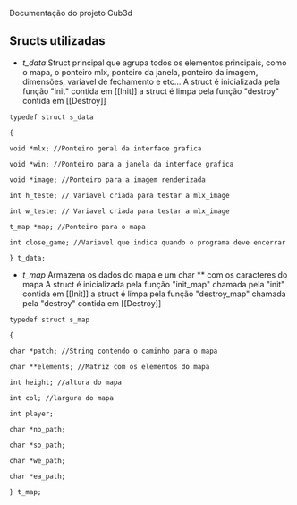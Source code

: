 Documentação do projeto Cub3d

## Sructs utilizadas

- *t_data*
	Struct principal que agrupa todos os elementos principais, como o mapa, o ponteiro mlx, ponteiro da janela, ponteiro da imagem, dimensões, variavel de fechamento e etc...
	A struct é inicializada pela função "init" contida em [[Init]]
	a struct é limpa pela função "destroy" contida em [[Destroy]]
```
typedef struct s_data

{

void *mlx; //Ponteiro geral da interface grafica

void *win; //Ponteiro para a janela da interface grafica

void *image; //Ponteiro para a imagem renderizada

int h_teste; // Variavel criada para testar a mlx_image

int w_teste; // Variavel criada para testar a mlx_image

t_map *map; //Ponteiro para o mapa

int close_game; //Variavel que indica quando o programa deve encerrar

} t_data;
```

- *t_map*
	Armazena os dados do mapa e um char \*\* com os caracteres do mapa
	A struct é inicializada pela função "init_map" chamada pela "init" contida em [[Init]]
	a struct é limpa pela função "destroy_map" chamada pela "destroy" contida em [[Destroy]]
```
typedef struct s_map

{

char *patch; //String contendo o caminho para o mapa

char **elements; //Matriz com os elementos do mapa

int height; //altura do mapa

int col; //largura do mapa

int player; 

char *no_path;

char *so_path;

char *we_path;

char *ea_path;

} t_map;
```
